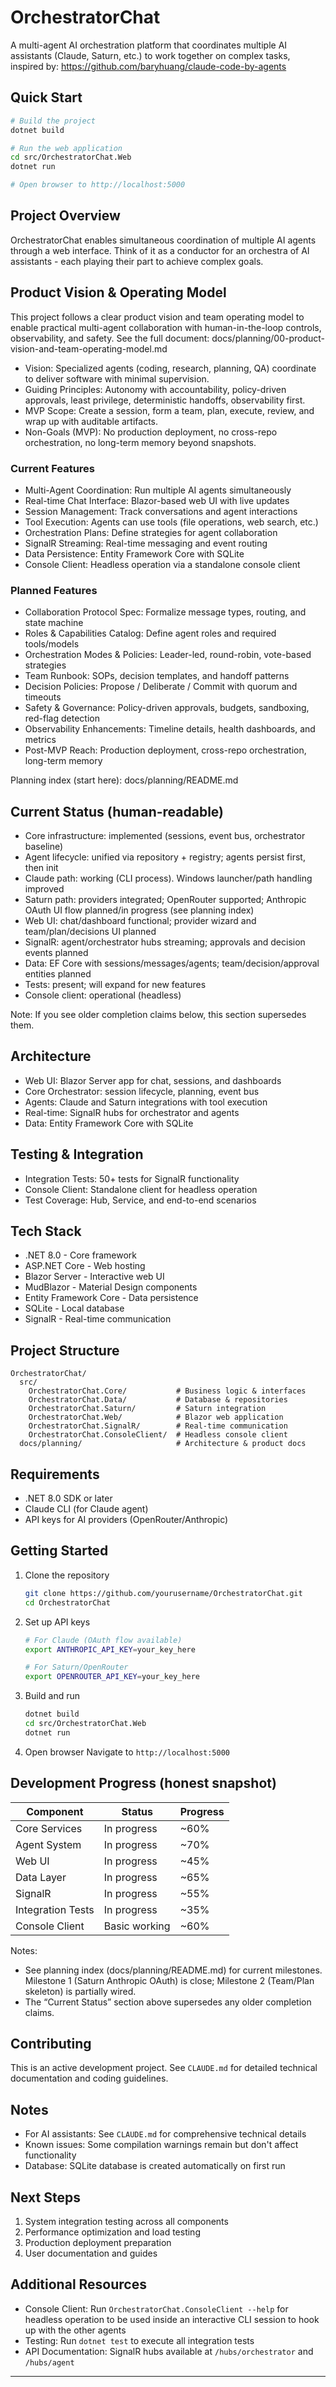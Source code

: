 # OrchestratorChat

A multi-agent AI orchestration platform that coordinates multiple AI assistants (Claude, Saturn, etc.) to work together on complex tasks, inspired by: https://github.com/baryhuang/claude-code-by-agents

## Quick Start

```bash
# Build the project
dotnet build

# Run the web application
cd src/OrchestratorChat.Web
dotnet run

# Open browser to http://localhost:5000
```

## Project Overview

OrchestratorChat enables simultaneous coordination of multiple AI agents through a web interface. Think of it as a conductor for an orchestra of AI assistants - each playing their part to achieve complex goals.

## Product Vision & Operating Model

This project follows a clear product vision and team operating model to enable practical multi-agent collaboration with human-in-the-loop controls, observability, and safety. See the full document: docs/planning/00-product-vision-and-team-operating-model.md

- Vision: Specialized agents (coding, research, planning, QA) coordinate to deliver software with minimal supervision.
- Guiding Principles: Autonomy with accountability, policy-driven approvals, least privilege, deterministic handoffs, observability first.
- MVP Scope: Create a session, form a team, plan, execute, review, and wrap up with auditable artifacts.
- Non-Goals (MVP): No production deployment, no cross-repo orchestration, no long-term memory beyond snapshots.

### Current Features
- Multi-Agent Coordination: Run multiple AI agents simultaneously
- Real-time Chat Interface: Blazor-based web UI with live updates
- Session Management: Track conversations and agent interactions
- Tool Execution: Agents can use tools (file operations, web search, etc.)
- Orchestration Plans: Define strategies for agent collaboration
- SignalR Streaming: Real-time messaging and event routing
- Data Persistence: Entity Framework Core with SQLite
- Console Client: Headless operation via a standalone console client

### Planned Features
- Collaboration Protocol Spec: Formalize message types, routing, and state machine
- Roles & Capabilities Catalog: Define agent roles and required tools/models
- Orchestration Modes & Policies: Leader-led, round-robin, vote-based strategies
- Team Runbook: SOPs, decision templates, and handoff patterns
- Decision Policies: Propose / Deliberate / Commit with quorum and timeouts
- Safety & Governance: Policy-driven approvals, budgets, sandboxing, red-flag detection
- Observability Enhancements: Timeline details, health dashboards, and metrics
- Post-MVP Reach: Production deployment, cross-repo orchestration, long-term memory

Planning index (start here): docs/planning/README.md

## Current Status (human-readable)

- Core infrastructure: implemented (sessions, event bus, orchestrator baseline)
- Agent lifecycle: unified via repository + registry; agents persist first, then init
- Claude path: working (CLI process). Windows launcher/path handling improved
- Saturn path: providers integrated; OpenRouter supported; Anthropic OAuth UI flow planned/in progress (see planning index)
- Web UI: chat/dashboard functional; provider wizard and team/plan/decisions UI planned
- SignalR: agent/orchestrator hubs streaming; approvals and decision events planned
- Data: EF Core with sessions/messages/agents; team/decision/approval entities planned
- Tests: present; will expand for new features
- Console client: operational (headless)

Note: If you see older completion claims below, this section supersedes them.

## Architecture

- Web UI: Blazor Server app for chat, sessions, and dashboards
- Core Orchestrator: session lifecycle, planning, event bus
- Agents: Claude and Saturn integrations with tool execution
- Real-time: SignalR hubs for orchestrator and agents
- Data: Entity Framework Core with SQLite

## Testing & Integration
- Integration Tests: 50+ tests for SignalR functionality
- Console Client: Standalone client for headless operation
- Test Coverage: Hub, Service, and end-to-end scenarios

## Tech Stack

- .NET 8.0 - Core framework
- ASP.NET Core - Web hosting
- Blazor Server - Interactive web UI
- MudBlazor - Material Design components
- Entity Framework Core - Data persistence
- SQLite - Local database
- SignalR - Real-time communication

## Project Structure

```
OrchestratorChat/
  src/
    OrchestratorChat.Core/           # Business logic & interfaces
    OrchestratorChat.Data/           # Database & repositories
    OrchestratorChat.Saturn/         # Saturn integration
    OrchestratorChat.Web/            # Blazor web application
    OrchestratorChat.SignalR/        # Real-time communication
    OrchestratorChat.ConsoleClient/  # Headless console client
  docs/planning/                     # Architecture & product docs
```

## Requirements

- .NET 8.0 SDK or later
- Claude CLI (for Claude agent)
- API keys for AI providers (OpenRouter/Anthropic)

## Getting Started

1. Clone the repository
   ```bash
   git clone https://github.com/yourusername/OrchestratorChat.git
   cd OrchestratorChat
   ```

2. Set up API keys
   ```bash
   # For Claude (OAuth flow available)
   export ANTHROPIC_API_KEY=your_key_here

   # For Saturn/OpenRouter
   export OPENROUTER_API_KEY=your_key_here
   ```

3. Build and run
   ```bash
   dotnet build
   cd src/OrchestratorChat.Web
   dotnet run
   ```

4. Open browser
   Navigate to `http://localhost:5000`

## Development Progress (honest snapshot)

| Component         | Status        | Progress |
|-------------------|---------------|----------|
| Core Services     | In progress   | ~60%     |
| Agent System      | In progress   | ~70%     |
| Web UI            | In progress   | ~45%     |
| Data Layer        | In progress   | ~65%     |
| SignalR           | In progress   | ~55%     |
| Integration Tests | In progress   | ~35%     |
| Console Client    | Basic working | ~60%     |

Notes:
- See planning index (docs/planning/README.md) for current milestones. Milestone 1 (Saturn Anthropic OAuth) is close; Milestone 2 (Team/Plan skeleton) is partially wired.
- The “Current Status” section above supersedes any older completion claims.

## Contributing

This is an active development project. See `CLAUDE.md` for detailed technical documentation and coding guidelines.

## Notes

- For AI assistants: See `CLAUDE.md` for comprehensive technical details
- Known issues: Some compilation warnings remain but don't affect functionality
- Database: SQLite database is created automatically on first run

## Next Steps

1. System integration testing across all components
2. Performance optimization and load testing
3. Production deployment preparation
4. User documentation and guides

## Additional Resources

- Console Client: Run `OrchestratorChat.ConsoleClient --help` for headless operation to be used inside an interactive CLI session to hook up with the other agents
- Testing: Run `dotnet test` to execute all integration tests
- API Documentation: SignalR hubs available at `/hubs/orchestrator` and `/hubs/agent`

---

